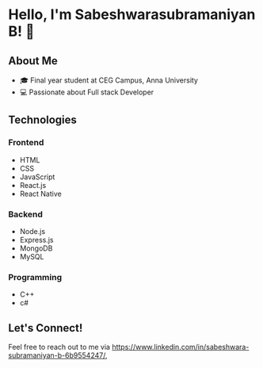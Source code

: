 # Hello, I'm Sabeshwarasubramaniyan B! 👋

## About Me
- 🎓 Final year student at CEG Campus, Anna University
- 💻 Passionate about Full stack Developer 

## Technologies
### Frontend
- HTML
- CSS
- JavaScript
- React.js
- React Native
### Backend
- Node.js
- Express.js
- MongoDB
- MySQL

### Programming
- C++
- c#

## Let's Connect!
Feel free to reach out to me via https://www.linkedin.com/in/sabeshwara-subramaniyan-b-6b9554247/,
